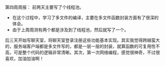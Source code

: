 第四周周报：
前两天主要写了个线程池。
- 在这个过程中，学习了多文件的编译，主要在多文件函数封装方面有了很深的体会。
- 由于上周周测有两个都是涉及到了线程池，然后就写了一个。

后三天开始写聊天室，将聊天室登录注册这些功能基本实现。其实我觉得跨越蛮大的，服务端客户端都是多文件写的，都是一层一层的封装，就算函数的可复用性不高，可是整个代码的逻辑非常清晰。其次，第一次网络编程，感觉很神奇，不过很喜欢，加油加油啊！
